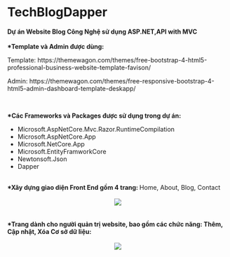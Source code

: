 # TechBlogDapper
<b>Dự án Website Blog Công Nghệ sử dụng ASP.NET,API with MVC</b>
<br><br>
<b>*Template và Admin được dùng:</b>
<br>
<p>Template:
https://themewagon.com/themes/free-bootstrap-4-html5-professional-business-website-template-favison/
</p>
<p>Admin:
https://themewagon.com/themes/free-responsive-bootstrap-4-html5-admin-dashboard-template-deskapp/</p>
<br>

<b>*Các Frameworks và Packages được sử dụng trong dự án:</b><br>
<ul>
        <li>Microsoft.AspNetCore.Mvc.Razor.RuntimeCompilation</li>
        <li>Microsoft.AspNetCore.App</li>
        <li>Microsoft.NetCore.App</li>
        <li>Microsoft.EntityFramworkCore</li>
        <li>Newtonsoft.Json</li>
        <li>Dapper</li>
</ul>
<br>
<b>*Xây dựng giao diện Front End gồm 4 trang: </b>Home, About, Blog, Contact
<br><br>
<div align="center"> 
    <img src="https://user-images.githubusercontent.com/74942074/104408966-d3fe1980-5597-11eb-9125-ebade4ae7a81.PNG"</img> 
</div>
<br>
<br>
<b>*Trang dành cho người quản trị website, bao gồm các chức năng: Thêm, Cập nhật, Xóa Cơ sở dữ liệu:</b> <br><br>
<div align="center"> 
    <img src="https://user-images.githubusercontent.com/74942074/104409508-02c8bf80-5599-11eb-8135-003912bfe734.PNG"</img> 
</div>

